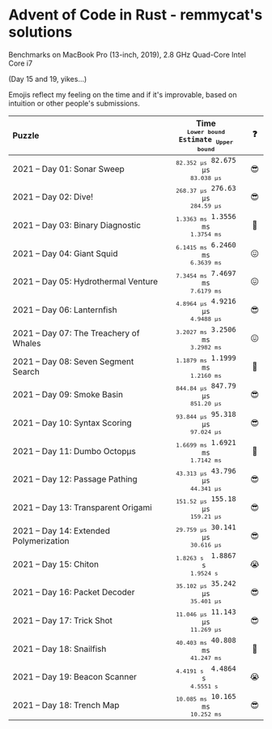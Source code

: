 # Advent of Code in Rust - remmycat's solutions

Benchmarks on MacBook Pro (13-inch, 2019), 2.8 GHz Quad-Core Intel Core i7

(Day 15 and 19, yikes…)

Emojis reflect my feeling on the time and if it's improvable, based on intuition or other people's submissions.

| Puzzle | Time<br><code><sub>Lower bound</sub> Estimate <sub>Upper bound</sub></code> | ❓ |
| :-- | :-: | :-: |
| 2021 – Day 01: Sonar Sweep | <code><sub>82.352 μs</sub> 82.675 μs <sub>83.038 μs</sub></code> | 😎 |
| 2021 – Day 02: Dive! | <code><sub>268.37 μs</sub> 276.63 μs <sub>284.59 μs</sub></code> | 😎 |
| 2021 – Day 03: Binary Diagnostic | <code><sub>1.3363 ms</sub> 1.3556 ms <sub>1.3754 ms</sub></code> | 🤨 |
| 2021 – Day 04: Giant Squid | <code><sub>6.1415 ms</sub> 6.2460 ms <sub>6.3639 ms</sub></code> | 😖 |
| 2021 – Day 05: Hydrothermal Venture | <code><sub>7.3454 ms</sub> 7.4697 ms <sub>7.6179 ms</sub></code> | 😖 |
| 2021 – Day 06: Lanternfish | <code><sub>4.8964 μs</sub> 4.9216 μs <sub>4.9488 μs</sub></code> | 😎 |
| 2021 – Day 07: The Treachery of Whales | <code><sub>3.2027 ms</sub> 3.2506 ms <sub>3.2982 ms</sub></code> | 😖 |
| 2021 – Day 08: Seven Segment Search | <code><sub>1.1879 ms</sub> 1.1999 ms <sub>1.2160 ms</sub></code> | 🤨 |
| 2021 – Day 09: Smoke Basin | <code><sub>844.84 μs</sub> 847.79 μs <sub>851.20 μs</sub></code> | 😎 |
| 2021 – Day 10: Syntax Scoring | <code><sub>93.844 μs</sub> 95.318 μs <sub>97.024 μs</sub></code> | 😎 |
| 2021 – Day 11: Dumbo Octopμs | <code><sub>1.6699 ms</sub> 1.6921 ms <sub>1.7142 ms</sub></code> | 🤨 |
| 2021 – Day 12: Passage Pathing | <code><sub>43.313 μs</sub> 43.796 μs <sub>44.341 μs</sub></code> | 😎 |
| 2021 – Day 13: Transparent Origami | <code><sub>151.52 μs</sub> 155.18 μs <sub>159.21 μs</sub></code> | 😎 |
| 2021 – Day 14: Extended Polymerization | <code><sub>29.759 μs</sub> 30.141 μs <sub>30.616 μs</sub></code> | 😎 |
| 2021 – Day 15: Chiton | <code><sub>1.8263 s&nbsp;</sub> 1.8867 s&nbsp; <sub>1.9524 s&nbsp;</sub></code> | 😭 |
| 2021 – Day 16: Packet Decoder | <code><sub>35.102 μs</sub> 35.242 μs <sub>35.401 μs</sub></code> | 😎 |
| 2021 – Day 17: Trick Shot | <code><sub>11.046 μs</sub> 11.143 μs <sub>11.269 μs</sub></code> | 😎 |
| 2021 – Day 18: Snailfish | <code><sub>40.403 ms</sub> 40.808 ms <sub>41.247 ms</sub></code> | 🤨 |
| 2021 – Day 19: Beacon Scanner | <code><sub>4.4191 s&nbsp;</sub> 4.4864 s&nbsp; <sub>4.5551 s&nbsp;</sub></code> | 😭 |
| 2021 – Day 18: Trench Map | <code><sub>10.085 ms</sub> 10.165 ms <sub>10.252 ms</sub></code> | 😎 | (relative)
